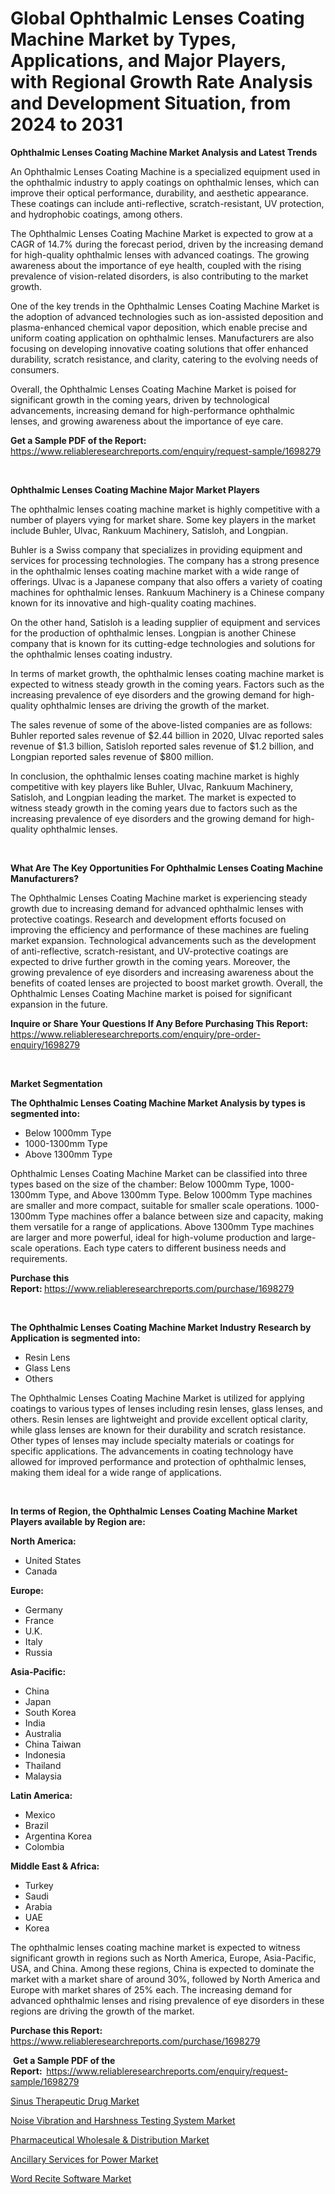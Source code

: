 <p><h1>Global Ophthalmic Lenses Coating Machine Market by Types, Applications, and Major Players, with Regional Growth Rate Analysis and Development Situation, from 2024 to 2031</h1></p><p><strong>Ophthalmic Lenses Coating Machine Market Analysis and Latest Trends</strong></p>
<p><p>An Ophthalmic Lenses Coating Machine is a specialized equipment used in the ophthalmic industry to apply coatings on ophthalmic lenses, which can improve their optical performance, durability, and aesthetic appearance. These coatings can include anti-reflective, scratch-resistant, UV protection, and hydrophobic coatings, among others.</p><p>The Ophthalmic Lenses Coating Machine Market is expected to grow at a CAGR of 14.7% during the forecast period, driven by the increasing demand for high-quality ophthalmic lenses with advanced coatings. The growing awareness about the importance of eye health, coupled with the rising prevalence of vision-related disorders, is also contributing to the market growth.</p><p>One of the key trends in the Ophthalmic Lenses Coating Machine Market is the adoption of advanced technologies such as ion-assisted deposition and plasma-enhanced chemical vapor deposition, which enable precise and uniform coating application on ophthalmic lenses. Manufacturers are also focusing on developing innovative coating solutions that offer enhanced durability, scratch resistance, and clarity, catering to the evolving needs of consumers.</p><p>Overall, the Ophthalmic Lenses Coating Machine Market is poised for significant growth in the coming years, driven by technological advancements, increasing demand for high-performance ophthalmic lenses, and growing awareness about the importance of eye care.</p></p>
<p><strong>Get a Sample PDF of the Report:&nbsp;</strong> <a href="https://www.reliableresearchreports.com/enquiry/request-sample/1698279">https://www.reliableresearchreports.com/enquiry/request-sample/1698279</a></p>
<p>&nbsp;</p>
<p><strong>Ophthalmic Lenses Coating Machine Major Market Players</strong></p>
<p><p>The ophthalmic lenses coating machine market is highly competitive with a number of players vying for market share. Some key players in the market include Buhler, Ulvac, Rankuum Machinery, Satisloh, and Longpian.</p><p>Buhler is a Swiss company that specializes in providing equipment and services for processing technologies. The company has a strong presence in the ophthalmic lenses coating machine market with a wide range of offerings. Ulvac is a Japanese company that also offers a variety of coating machines for ophthalmic lenses. Rankuum Machinery is a Chinese company known for its innovative and high-quality coating machines.</p><p>On the other hand, Satisloh is a leading supplier of equipment and services for the production of ophthalmic lenses. Longpian is another Chinese company that is known for its cutting-edge technologies and solutions for the ophthalmic lenses coating industry.</p><p>In terms of market growth, the ophthalmic lenses coating machine market is expected to witness steady growth in the coming years. Factors such as the increasing prevalence of eye disorders and the growing demand for high-quality ophthalmic lenses are driving the growth of the market.</p><p>The sales revenue of some of the above-listed companies are as follows: Buhler reported sales revenue of $2.44 billion in 2020, Ulvac reported sales revenue of $1.3 billion, Satisloh reported sales revenue of $1.2 billion, and Longpian reported sales revenue of $800 million.</p><p>In conclusion, the ophthalmic lenses coating machine market is highly competitive with key players like Buhler, Ulvac, Rankuum Machinery, Satisloh, and Longpian leading the market. The market is expected to witness steady growth in the coming years due to factors such as the increasing prevalence of eye disorders and the growing demand for high-quality ophthalmic lenses.</p></p>
<p>&nbsp;</p>
<p><strong>What Are The Key Opportunities For Ophthalmic Lenses Coating Machine Manufacturers?</strong></p>
<p><p>The Ophthalmic Lenses Coating Machine market is experiencing steady growth due to increasing demand for advanced ophthalmic lenses with protective coatings. Research and development efforts focused on improving the efficiency and performance of these machines are fueling market expansion. Technological advancements such as the development of anti-reflective, scratch-resistant, and UV-protective coatings are expected to drive further growth in the coming years. Moreover, the growing prevalence of eye disorders and increasing awareness about the benefits of coated lenses are projected to boost market growth. Overall, the Ophthalmic Lenses Coating Machine market is poised for significant expansion in the future.</p></p>
<p><strong>Inquire or Share Your Questions If Any Before Purchasing This Report:</strong> <a href="https://www.reliableresearchreports.com/enquiry/pre-order-enquiry/1698279">https://www.reliableresearchreports.com/enquiry/pre-order-enquiry/1698279</a></p>
<p>&nbsp;</p>
<p><strong>Market Segmentation</strong></p>
<p><strong>The Ophthalmic Lenses Coating Machine Market Analysis by types is segmented into:</strong></p>
<p><ul><li>Below 1000mm Type</li><li>1000-1300mm Type</li><li>Above 1300mm Type</li></ul></p>
<p><p>Ophthalmic Lenses Coating Machine Market can be classified into three types based on the size of the chamber: Below 1000mm Type, 1000-1300mm Type, and Above 1300mm Type. Below 1000mm Type machines are smaller and more compact, suitable for smaller scale operations. 1000-1300mm Type machines offer a balance between size and capacity, making them versatile for a range of applications. Above 1300mm Type machines are larger and more powerful, ideal for high-volume production and large-scale operations. Each type caters to different business needs and requirements.</p></p>
<p><strong>Purchase this Report:&nbsp;</strong><a href="https://www.reliableresearchreports.com/purchase/1698279">https://www.reliableresearchreports.com/purchase/1698279</a></p>
<p>&nbsp;</p>
<p><strong>The Ophthalmic Lenses Coating Machine Market Industry Research by Application is segmented into:</strong></p>
<p><ul><li>Resin Lens</li><li>Glass Lens</li><li>Others</li></ul></p>
<p><p>The Ophthalmic Lenses Coating Machine Market is utilized for applying coatings to various types of lenses including resin lenses, glass lenses, and others. Resin lenses are lightweight and provide excellent optical clarity, while glass lenses are known for their durability and scratch resistance. Other types of lenses may include specialty materials or coatings for specific applications. The advancements in coating technology have allowed for improved performance and protection of ophthalmic lenses, making them ideal for a wide range of applications.</p></p>
<p>&nbsp;</p>
<p><strong>In terms of Region, the Ophthalmic Lenses Coating Machine Market Players available by Region are:</strong></p>
<p>
    <p> <strong> North America: </strong>
        <ul>
            <li>United States</li>
            <li>Canada</li>
        </ul>
        </p> 
    <p> <strong> Europe: </strong>
        <ul>
            <li>Germany</li>
            <li>France</li>
            <li>U.K.</li>
            <li>Italy</li>
            <li>Russia</li>
        </ul>
        </p> 
    <p> <strong> Asia-Pacific: </strong>
        <ul>
            <li>China</li>
            <li>Japan</li>
            <li>South Korea</li>
            <li>India</li>
            <li>Australia</li>
            <li>China Taiwan</li>
            <li>Indonesia</li>
            <li>Thailand</li>
            <li>Malaysia</li>
        </ul>
        </p> 
    <p> <strong> Latin America: </strong>
        <ul>
            <li>Mexico</li>
            <li>Brazil</li>
            <li>Argentina Korea</li>
            <li>Colombia</li>
        </ul>
        </p> 
    <p> <strong> Middle East & Africa: </strong>
        <ul>
            <li>Turkey</li>
            <li>Saudi</li>
            <li>Arabia</li>
            <li>UAE</li>
            <li>Korea</li>
        </ul>
    </p>
    </p>
<p><p>The ophthalmic lenses coating machine market is expected to witness significant growth in regions such as North America, Europe, Asia-Pacific, USA, and China. Among these regions, China is expected to dominate the market with a market share of around 30%, followed by North America and Europe with market shares of 25% each. The increasing demand for advanced ophthalmic lenses and rising prevalence of eye disorders in these regions are driving the growth of the market.</p></p>
<p><strong>Purchase this Report: </strong><a href="https://www.reliableresearchreports.com/purchase/1698279">https://www.reliableresearchreports.com/purchase/1698279</a></p>
<p>&nbsp;<strong>Get a Sample PDF of the Report:&nbsp;&nbsp;</strong><a href="https://www.reliableresearchreports.com/enquiry/request-sample/1698279">https://www.reliableresearchreports.com/enquiry/request-sample/1698279</a></p>
<p><strong></strong></p>
<p><p><a href="https://medium.com/@toneygrimes2023/sinus-therapeutic-drug-market-trends-and-market-analysis-forecasted-for-period-2024-2031-09f0acbbeb1f">Sinus Therapeutic Drug Market</a></p><p><a href="https://medium.com/p/cf265214502d/edit">Noise Vibration and Harshness Testing System Market</a></p><p><a href="https://medium.com/@toneygrimes2023/decoding-pharmaceutical-wholesale-amp-distribution-market-metrics-market-share-trends-and-8ed62bd5d608">Pharmaceutical Wholesale & Distribution Market</a></p><p><a href="https://medium.com/@toneygrimes2023/ancillary-services-for-power-market-size-and-market-trends-complete-industry-overview-2024-to-0c65b6f5d4a0">Ancillary Services for Power Market</a></p><p><a href="https://medium.com/@toneygrimes2023/word-recite-software-market-analysis-and-sze-forecasted-for-period-from-2024-to-2031-4c3327a5e6c3">Word Recite Software Market</a></p></p>